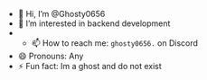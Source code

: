 - 👋 Hi, I’m @Ghosty0656
- 👀 I’m interested in backend development
- - 📫 How to reach me: `ghosty0656.` on Discord
- 😄 Pronouns: Any
- ⚡ Fun fact: Im a ghost and do not exist

